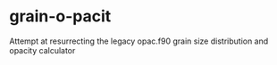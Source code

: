 # grain-o-pacit
Attempt at resurrecting the legacy opac.f90 grain size distribution and opacity calculator
